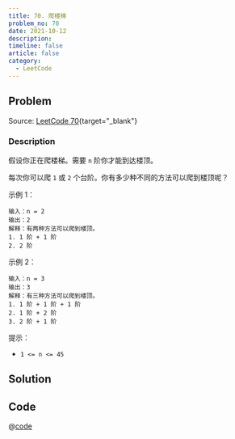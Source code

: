 ```yaml
---
title: 70. 爬楼梯
problem_no: 70
date: 2021-10-12
description:
timeline: false
article: false
category:
  - LeetCode
---
```


<!-- Description. -->

<!-- more -->

## Problem

Source: [LeetCode 70](https://leetcode-cn.com/problems/climbing-stairs/){target="_blank"}

### Description

假设你正在爬楼梯。需要 `n` 阶你才能到达楼顶。

每次你可以爬 `1` 或 `2` 个台阶。你有多少种不同的方法可以爬到楼顶呢？

示例 1：

```text
输入：n = 2
输出：2
解释：有两种方法可以爬到楼顶。
1. 1 阶 + 1 阶
2. 2 阶
```

示例 2：

```text
输入：n = 3
输出：3
解释：有三种方法可以爬到楼顶。
1. 1 阶 + 1 阶 + 1 阶
2. 1 阶 + 2 阶
3. 2 阶 + 1 阶
```

提示：

- `1 <= n <= 45`

## Solution

## Code

@[code](@IOI/70-main.cpp)
